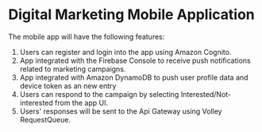 # Digital Marketing Mobile Application

The mobile app will have the following features:

1. Users can register and login into the app using Amazon Cognito.
2. App integrated with the Firebase Console to receive push notifications related to marketing campaigns.
3. App integrated with Amazon DynamoDB to push user profile data and device token as an new entry
4. Users can respond to the campaign by selecting Interested/Not-interested from the app UI.
5. Users' responses will be sent to the Api Gateway using Volley RequestQueue.
